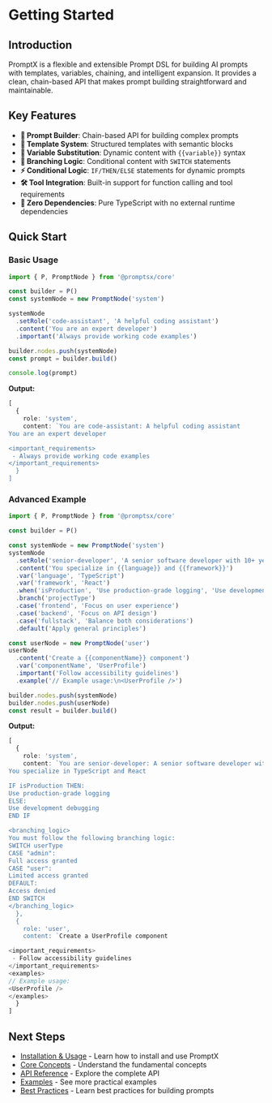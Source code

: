 # Getting Started

## Introduction

PromptX is a flexible and extensible Prompt DSL for building AI prompts with templates, variables, chaining, and intelligent expansion. It provides a clean, chain-based API that makes prompt building straightforward and maintainable.

## Key Features

- **🔧 Prompt Builder**: Chain-based API for building complex prompts
- **📝 Template System**: Structured templates with semantic blocks
- **🔄 Variable Substitution**: Dynamic content with `{{variable}}` syntax
- **🌳 Branching Logic**: Conditional content with `SWITCH` statements
- **⚡ Conditional Logic**: `IF/THEN/ELSE` statements for dynamic prompts
- **🛠️ Tool Integration**: Built-in support for function calling and tool requirements
- **🚀 Zero Dependencies**: Pure TypeScript with no external runtime dependencies

## Quick Start

### Basic Usage

```typescript
import { P, PromptNode } from '@promptsx/core'

const builder = P()
const systemNode = new PromptNode('system')

systemNode
  .setRole('code-assistant', 'A helpful coding assistant')
  .content('You are an expert developer')
  .important('Always provide working code examples')

builder.nodes.push(systemNode)
const prompt = builder.build()

console.log(prompt)
```

**Output:**
```typescript
[
  {
    role: 'system',
    content: `You are code-assistant: A helpful coding assistant
You are an expert developer

<important_requirements>
 - Always provide working code examples
</important_requirements>
  }
]
```

### Advanced Example

```typescript
import { P, PromptNode } from '@promptsx/core'

const builder = P()

const systemNode = new PromptNode('system')
systemNode
  .setRole('senior-developer', 'A senior software developer with 10+ years of experience')
  .content('You specialize in {{language}} and {{framework}}')
  .var('language', 'TypeScript')
  .var('framework', 'React')
  .when('isProduction', 'Use production-grade logging', 'Use development debugging')
  .branch('projectType')
  .case('frontend', 'Focus on user experience')
  .case('backend', 'Focus on API design')
  .case('fullstack', 'Balance both considerations')
  .default('Apply general principles')

const userNode = new PromptNode('user')
userNode
  .content('Create a {{componentName}} component')
  .var('componentName', 'UserProfile')
  .important('Follow accessibility guidelines')
  .example('// Example usage:\n<UserProfile />')

builder.nodes.push(systemNode)
builder.nodes.push(userNode)
const result = builder.build()
```

**Output:**
```typescript
[
  {
    role: 'system',
    content: `You are senior-developer: A senior software developer with 10+ years of experience
You specialize in TypeScript and React

IF isProduction THEN:
Use production-grade logging
ELSE:
Use development debugging
END IF

<branching_logic>
You must follow the following branching logic:
SWITCH userType
CASE "admin":
Full access granted
CASE "user":
Limited access granted
DEFAULT:
Access denied
END SWITCH
</branching_logic>
  },
  {
    role: 'user',
    content: `Create a UserProfile component

<important_requirements>
 - Follow accessibility guidelines
</important_requirements>
<examples>
// Example usage:
<UserProfile />
</examples>
  }
]
```

## Next Steps

- [Installation & Usage](/guide/install) - Learn how to install and use PromptX
- [Core Concepts](/guide/concepts) - Understand the fundamental concepts
- [API Reference](/guide/api) - Explore the complete API
- [Examples](/guide/examples) - See more practical examples
- [Best Practices](/guide/best-practices) - Learn best practices for building prompts
